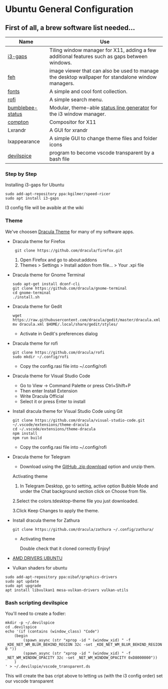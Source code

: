 # Ubuntu General Configuration
## First of all, a brew software list needed...
| Name | Use |
| ------ | ------ |
| [i3-gaps](https://github.com/Airblader/i3) | Tiling window manager for X11, adding a few additional features such as gaps between windows. |
| [feh](http://manpages.ubuntu.com/manpages/bionic/man1/feh.1.html) | image viewer that can also be used to manage the desktop wallpaper for standalone window managers. |
| [fonts](https://www.nerdfonts.com/) | A simple and cool font collection. |
| [rofi](https://github.com/davatorium/rofi) | A simple search menu. |
| [bumblebee-status](https://bumblebee-status.readthedocs.io/en/latest/)  | Modular, theme-able [status line generator](https://github.com/tobi-wan-kenobi/bumblebee-status) for the i3 window manager. |
| [compton](https://manpages.ubuntu.com/manpages/bionic/man1/compton.1.html) | Compositor for X11 |
|Lxrandr| A GUI for xrandr|
|lxappearance|A simple GUI to change theme files and folder icons|
|[devilspice](https://help.ubuntu.com/community/Devilspie)|program to become vscode transparent by a bash file|

### Step by Step
Installing i3-gaps for Ubuntu
```
sudo add-apt-repository ppa:kgilmer/speed-ricer
sudo apt install i3-gaps
```
I3 config file will be avaible at the wiki
### Theme
We've choosen [Dracula Theme](https://draculatheme.com/) for many of my software apps.
- Dracula theme for Firefox
    ```
     git clone https://github.com/dracula/firefox.git
    ```
    1. Open Firefox and go to about:addons
    2. Themes > Settings > Install addon from file... > Your .xpi file

- Dracula theme for Gnome Terminal
    ```
    sudo apt-get install dconf-cli
    git clone https://github.com/dracula/gnome-terminal
    cd gnome-terminal
    ./install.sh
    ```
- Dracula theme for Gedit
    ```
    wget https://raw.githubusercontent.com/dracula/gedit/master/dracula.xml
    mv dracula.xml $HOME/.local/share/gedit/styles/
    ```
    - Activate in Gedit's preferences dialog
- Dracula theme for rofi
    ```
    git clone https://github.com/dracula/rofi
    sudo mkdir ~/.config/rofi
    ```
    - Copy the config.rasi file into ~/.config/rofi
- Dracula theme for Visual Studio Code
    - Go to View -> Command Palette or press Ctrl+Shift+P
    - Then enter Install Extension
    - Write Dracula Official
    - Select it or press Enter to install

- Install dracula theme for Visual Studio Code using Git
    ```
    git clone https://github.com/dracula/visual-studio-code.git ~/.vscode/extensions/theme-dracula
    cd ~/.vscode/extensions/theme-dracula
    npm install
    npm run build
    ```
    - Copy the config.rasi file into ~/.config/rofi
    
- Dracula theme for Telegram
    - Download using the [GitHub .zip download](https://github.com/dracula/telegram/archive/master.zip) option and unzip them.

    Activating theme
    
    1. In Telegram Desktop, go to setting, active option Bubble Mode and under the Chat background section click on Choose from file.
    
    2.Select the colors.tdesktop-theme file you just downloaded.
    
    3.Click Keep Changes to apply the theme.

- Install dracula theme for Zathura
    ```
    git clone https://github.com/dracula/zathura ~/.config/zathura/
    ```
    - Activating theme

        Double check that it cloned correctly
        Enjoy!

- [AMD DRIVERS UBUNTU](https://drivers.amd.com/drivers/linux/amdgpu-pro-20.20-1098277-ubuntu-20.04.tar.xz)

- Vulkan shaders for ubuntu
```
sudo add-apt-repository ppa:oibaf/graphics-drivers
sudo apt update
sudo apt upgrade
apt install libvulkan1 mesa-vulkan-drivers vulkan-utils
```
### Bash scripting devilspice
You'll need to create a fodler:
```
mkdir -p ~/.devilspice
cd .devilspice
echo '(if (contains (window_class) "Code")
    (begin
        (spawn_async (str "xprop -id " (window_xid) " -f _KDE_NET_WM_BLUR_BEHIND_REGION 32c -set _KDE_NET_WM_BLUR_BEHIND_REGION 0 "))
        (spawn_async (str "xprop -id " (window_xid) " -f _NET_WM_WINDOW_OPACITY 32c -set _NET_WM_WINDOW_OPACITY 0xD8000000"))
    )
' > ~/.devilspie/vscode_transparent.ds
```
This will create the bas cript above to letting us (with the i3 config order) set our vscode transparent


